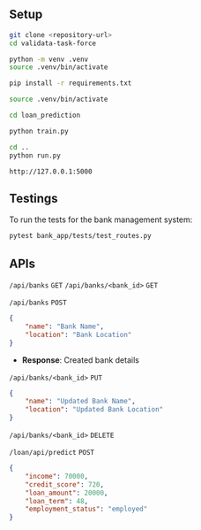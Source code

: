 ## Setup 
```bash
git clone <repository-url>
cd validata-task-force
```

```bash
python -m venv .venv
source .venv/bin/activate
```

```bash
pip install -r requirements.txt
```
```bash
source .venv/bin/activate

cd loan_prediction

python train.py
```
```bash
cd ..
python run.py
```
```
http://127.0.0.1:5000
```

## Testings
To run the tests for the bank management system:
```bash
pytest bank_app/tests/test_routes.py
```

## APIs
`/api/banks` `GET`
`/api/banks/<bank_id>` `GET`
 
`/api/banks` `POST`
```json body
{
    "name": "Bank Name",
    "location": "Bank Location"
}
```
- **Response**: Created bank details

`/api/banks/<bank_id>` `PUT`
```json body
{
    "name": "Updated Bank Name",
    "location": "Updated Bank Location"
}
```
 `/api/banks/<bank_id>` `DELETE`

`/loan/api/predict` `POST`
```json body
{
    "income": 70000,
    "credit_score": 720,
    "loan_amount": 20000,
    "loan_term": 48,
    "employment_status": "employed"
}
```